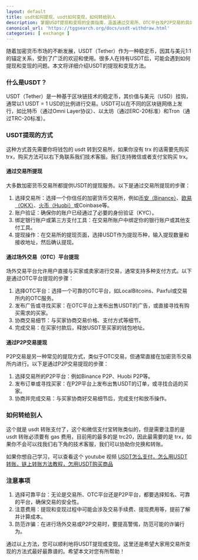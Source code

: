 ```yaml
---
layout: default
title: usdt如何提现，usdt如何变现，如何转给别人
description: 掌握USDT提现和变现的全面指南，涵盖通过交易所、OTC平台及P2P交易的具体步骤与注意事项，帮助您高效、安全地将USDT转换为法币或其他加密货币。
canonical_url: 'https://tggsearch.org/docs/usdt-withdraw.html'
categories: [ exchange ]
---
```

随着加密货币市场的不断发展，USDT（Tether）作为一种稳定币，因其与美元1:1的锚定关系，受到了广泛的欢迎和使用。很多人在持有USDT后，可能会遇到如何提现和变现的问题。本文将详细介绍USDT的提现和变现方法。

### 什么是USDT？
USDT（Tether）是一种基于区块链技术的稳定币，其价值与美元（USD）挂钩，通常以1 USDT = 1 USD的比例进行交易。USDT可以在不同的区块链网络上发行，如比特币（通过Omni Layer协议）、以太坊（通过ERC-20标准）和Tron（通过TRC-20标准）。

### USDT提现的方式
这种方式首先需要你将钱包的 usdt 转到交易所，如果你没有 trx 的话需要先购买 trx，购买方法可以右下角联系我们技术客服。我们支持微信或者支付宝购买 trx。

#### 通过交易所提现
大多数加密货币交易所都提供USDT的提现服务。以下是通过交易所提现的步骤：

1. 选择交易所：选择一个你信任的加密货币交易所，例如[币安（Binance）](./bnb-buy-coins.html)、[欧易（OKX）](./okx-install.html)、[火币（Huobi）](./huobi-download.html)或Coinbase等。
2. 账户验证：确保你的账户已经通过了必要的身份验证（KYC）。
3. 绑定银行账户或第三方支付工具：在交易所账户中绑定你的银行账户或其他支付工具。
4. 提现操作：在交易所的提现页面，选择USDT作为提现币种，输入提现数量和接收地址，然后确认提现。

#### 通过场外交易（OTC）平台提现
场外交易平台允许用户直接与买家或卖家进行交易，通常支持多种支付方式。以下是通过OTC平台提现的步骤：

1. 选择OTC平台：选择一个可靠的OTC平台，如LocalBitcoins、Paxful或交易所内的OTC服务。
2. 发布广告或寻找买家：在OTC平台上发布出售USDT的广告，或直接寻找有购买需求的买家。
3. 协商交易细节：与买家协商交易价格、支付方式等细节。
4. 完成交易：在买家付款后，释放USDT至买家的钱包地址。

#### 通过P2P交易提现
P2P交易是另一种常见的提现方式，类似于OTC交易，但通常直接在加密货币交易所内进行。以下是通过P2P交易提现的步骤：

1. 选择交易所的P2P平台：例如Binance P2P、Huobi P2P等。
2. 发布订单或寻找买家：在P2P平台上发布出售USDT的订单，或寻找合适的买家。
3. 协商并完成交易：与买家协商好交易细节后，完成支付和放币操作。

### 如何转给别人
这个就是 usdt 转账支付了，这个和微信支付宝转账类似的，但是需要注意的是 usdt 转账必须要有 gas 费用，目前用的最多的是 trc20，因此最需要的是 trx，如果你不会可以找我们右下角的技术客服，我们可以协助你兑换和转账。

如果你想自己学习，可以查看这个 youtube 视频 [USDT怎么支付，怎么用USDT转账，链上转账方法教程，怎用USDT购买商品](./302.html?targert=https://youtu.be/VpbfOG8UW70)

### 注意事项
1. 选择可靠平台：无论是交易所、OTC平台还是P2P平台，都要选择知名、可靠的平台，确保交易的安全性。
2. 注意费用：提现和变现过程中可能会涉及交易手续费、提现费用等，提前了解并计算成本。
3. 防范诈骗：在进行场外交易或P2P交易时，要提高警惕，防范可能的诈骗行为。

通过以上方法，您可以顺利地将USDT提现或变现。这里还是希望大家用交易所变现的方法式最好最靠谱的。希望本文对您有所帮助！